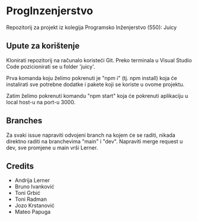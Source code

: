 # ProgInzenjerstvo

Repozitorij za projekt iz kolegija Programsko Inženjerstvo (550): Juicy

## Upute za korištenje

Klonirati repozitorij na računalo koristeći Git. Preko terminala u Visual Studio Code pozicionirati se u folder 'juicy'.

Prva komanda koju želimo pokrenuti je "npm i" (tj. npm install) koja će instalirati sve potrebne dodatke i pakete koji se
koriste u ovome projektu.

Zatim želimo pokrenuti komandu "npm start" koja će pokrenuti aplikaciju u local host-u na port-u 3000.

## Branches

Za svaki issue napraviti odvojeni branch na kojem će se raditi, nikada direktno raditi na branchevima "main" i "dev".
Napraviti merge request u dev, sve promjene u main vrši Lerner.

## Credits

 - Andrija Lerner
 - Bruno Ivanković
 - Toni Grbić
 - Toni Radman
 - Jozo Krstanović
 - Mateo Papuga
